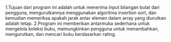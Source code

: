 1.Tujuan dari program ini adalah untuk menerima input bilangan bulat dari pengguna, mengurutkannya menggunakan algoritma insertion sort, dan kemudian memeriksa apakah jarak antar elemen dalam array yang diurutkan adalah tetap. 
2.Program ini memberikan antarmuka sederhana untuk mengelola koleksi buku, memungkinkan pengguna untuk menambahkan, mengurutkan, dan mencari buku berdasarkan rating.
